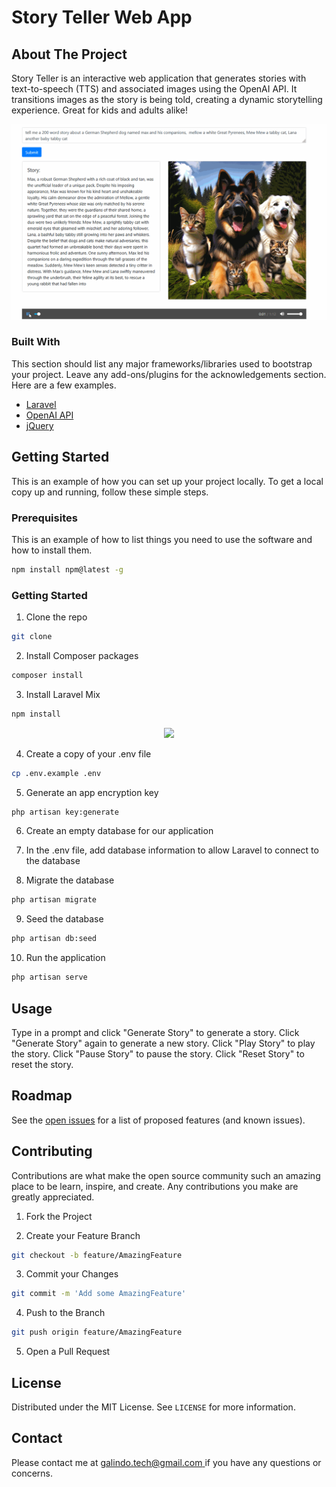 # Story Teller Web App

## About The Project

Story Teller is an interactive web application that generates stories with text-to-speech (TTS) and associated images using the OpenAI API. It transitions images as the story is being told, creating a dynamic storytelling experience. Great for kids and adults alike!

![Story Teller GIF](StoryTeller.gif)













### Built With

This section should list any major frameworks/libraries used to bootstrap your project. Leave any add-ons/plugins for the acknowledgements section. Here are a few examples.

- [Laravel](https://laravel.com)
- [OpenAI API](https://openai.com/api/)
- [jQuery](https://jquery.com)

## Getting Started

This is an example of how you can set up your project locally. To get a local copy up and running, follow these simple steps.

### Prerequisites

This is an example of how to list things you need to use the software and how to install them.

```bash
npm install npm@latest -g
```




### Getting Started

1. Clone the repo

```bash
git clone
```

2. Install Composer packages

```bash
composer install
```

3. Install Laravel Mix

```bash
npm install
```

<p align="center"><a href="https://laravel.com" target="_blank"><img src="https://raw.githubusercontent.com/laravel/art/master/logo-lockup/5%20SVG/2%20CMYK/1%20Full%20Color/laravel-logolockup-cmyk-red.svg" width="400"></a></p>

4. Create a copy of your .env file

```bash
cp .env.example .env
```

5. Generate an app encryption key

```bash
php artisan key:generate
```

6. Create an empty database for our application

7. In the .env file, add database information to allow Laravel to connect to the database

8. Migrate the database

```bash
php artisan migrate
```

9. Seed the database

```bash
php artisan db:seed
```

10. Run the application

```bash
php artisan serve
```

## Usage

Type in a prompt and click "Generate Story" to generate a story. Click "Generate Story" again to generate a new story. Click "Play Story" to play the story. Click "Pause Story" to pause the story. Click "Reset Story" to reset the story.

## Roadmap

See the [open issues](  ) for a list of proposed features (and known issues).

## Contributing

Contributions are what make the open source community such an amazing place to be learn, inspire, and create. Any contributions you make are greatly appreciated.

1. Fork the Project

2. Create your Feature Branch

```bash
git checkout -b feature/AmazingFeature
```

3. Commit your Changes

```bash
git commit -m 'Add some AmazingFeature'
```

4. Push to the Branch

```bash
git push origin feature/AmazingFeature
```

5. Open a Pull Request

## License

Distributed under the MIT License. See `LICENSE` for more information.

## Contact

Please contact me at [galindo.tech@gmail.com ](mailto:galindo.tech@gmail.com ) if you have any questions or concerns.



